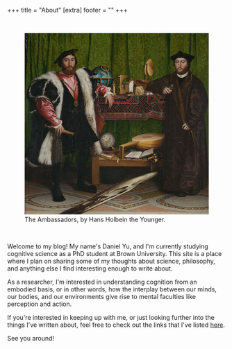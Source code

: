 +++
title = "About"
[extra]
footer = ""
+++

<div class="card_post">

<br>
<figure>
<img src="ambassadors.jpg">
<figcaption>The Ambassadors, by Hans Holbein the Younger.</figcaption>
</figure>
<br>

Welcome to my blog! My name's Daniel Yu, and I'm currently studying cognitive science as a PhD student at Brown University. This site is a place where I plan on sharing some of my thoughts about science, philosophy, and anything else I find interesting enough to write about.

As a researcher, I'm interested in understanding cognition from an embodied basis, or in other words, how the interplay between our minds, our bodies, and our environments give rise to mental faculties like perception and action.

If you're interested in keeping up with me, or just looking further into the things I've written about, feel free to check out the links that I've listed <a href="/links">here</a>.

See you around!

</div>
